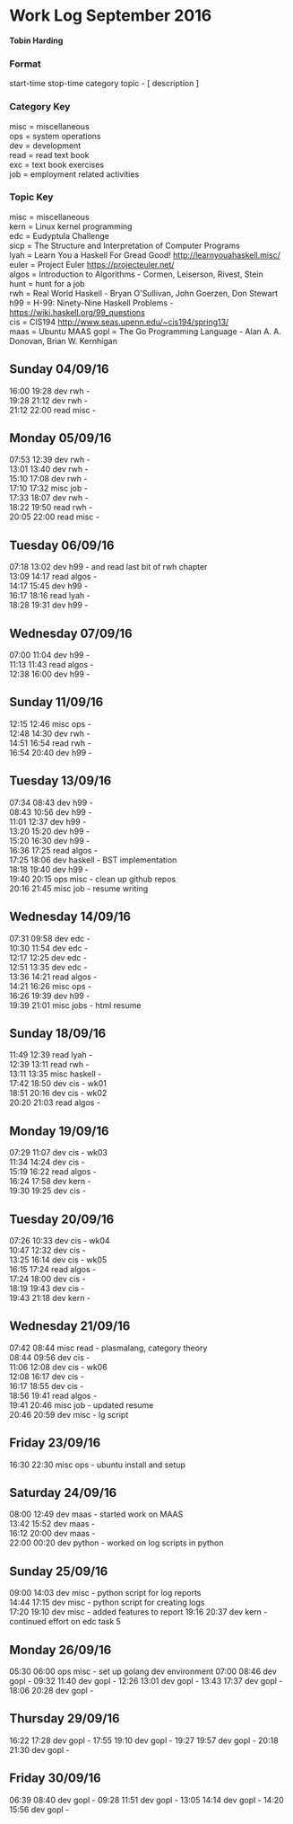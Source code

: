 Work Log September 2016    
=======================    
**Tobin Harding**    
    
### Format    
start-time stop-time category topic - [ description ]    
    
### Category Key    
misc = miscellaneous    
ops = system operations    
dev = development    
read = read text book    
exc = text book exercises    
job = employment related activities    
    
### Topic Key    
misc = miscellaneous    
kern = Linux kernel programming    
edc = Eudyptula Challenge    
sicp = The Structure and Interpretation of Computer Programs    
lyah = Learn You a Haskell For Gread Good! http://learnyouahaskell.misc/    
euler = Project Euler https://projecteuler.net/    
algos = Introduction to Algorithms - Cormen, Leiserson, Rivest, Stein    
hunt = hunt for a job    
rwh = Real World Haskell - Bryan O'Sullivan, John Goerzen, Don Stewart    
h99 = H-99: Ninety-Nine Haskell Problems - https://wiki.haskell.org/99_questions    
cis = CIS194 http://www.seas.upenn.edu/~cis194/spring13/    
maas = Ubuntu MAAS
gopl = The Go Programming Language - Alan A. A. Donovan, Brian W. Kernhigan  
    
Sunday 04/09/16    
----------------    
16:00 19:28 dev rwh -    
19:28 21:12 dev rwh -    
21:12 22:00 read misc -    
    
Monday 05/09/16    
----------------    
07:53 12:39 dev rwh -    
13:01 13:40 dev rwh -    
15:10 17:08 dev rwh -    
17:10 17:32 misc job -    
17:33 18:07 dev rwh -    
18:22 19:50 read rwh -    
20:05 22:00 read misc -    
    
Tuesday 06/09/16    
----------------    
07:18 13:02 dev h99 - and read last bit of rwh chapter    
13:09 14:17 read algos -    
14:17 15:45 dev h99 -    
16:17 18:16 read lyah -    
18:28 19:31 dev h99 -    
    
Wednesday 07/09/16    
----------------    
07:00 11:04 dev h99 -    
11:13 11:43 read algos -    
12:38 16:00 dev h99 -    
    
Sunday 11/09/16    
----------------    
12:15 12:46 misc ops -    
12:48 14:30 dev rwh -    
14:51 16:54 read rwh -    
16:54 20:40 dev h99 -    
    
Tuesday 13/09/16    
----------------    
07:34 08:43 dev h99 -    
08:43 10:56 dev h99 -    
11:01 12:37 dev h99 -    
13:20 15:20 dev h99 -    
15:20 16:30 dev h99 -    
16:36 17:25 read algos -    
17:25 18:06 dev haskell - BST implementation    
18:18 19:40 dev h99 -    
19:40 20:15 ops misc - clean up github repos    
20:16 21:45 misc job - resume writing    
    
Wednesday 14/09/16    
----------------    
07:31 09:58 dev edc -    
10:30 11:54 dev edc -    
12:17 12:25 dev edc -    
12:51 13:35 dev edc -    
13:36 14:21 read algos -    
14:21 16:26 misc ops -    
16:26 19:39 dev h99 -    
19:39 21:01 misc jobs - html resume    
    
Sunday 18/09/16    
----------------    
11:49 12:39 read lyah -    
12:39 13:11 read rwh -    
13:11 13:35 misc haskell -    
17:42 18:50 dev cis - wk01    
18:51 20:16 dev cis - wk02    
20:20 21:03 read algos -    
    
Monday 19/09/16    
----------------    
07:29 11:07 dev cis - wk03    
11:34 14:24 dev cis -    
15:19 16:22 read algos -    
16:24 17:58 dev kern -    
19:30 19:25 dev cis -    
    
Tuesday 20/09/16    
----------------    
07:26 10:33 dev cis - wk04    
10:47 12:32 dev cis -    
13:25 16:14 dev cis - wk05    
16:15 17:24 read algos -    
17:24 18:00 dev cis -    
18:19 19:43 dev cis -    
19:43 21:18 dev kern -    
    
Wednesday 21/09/16    
----------------    
07:42 08:44 misc read - plasmalang, category theory    
08:44 09:56 dev cis -    
11:06 12:08 dev cis - wk06    
12:08 16:17 dev cis -    
16:17 18:55 dev cis -    
18:56 19:41 read algos -  
19:41 20:46 misc job - updated resume  
20:46 20:59 dev misc - lg script  

Friday 23/09/16  
----------------  
16:30 22:30 misc ops - ubuntu install and setup  
      
Saturday 24/09/16  
-----------------  
08:00 12:49 dev maas - started work on MAAS  
13:42 15:52 dev maas -  
16:12 20:00 dev maas -  
22:00 00:20 dev python - worked on log scripts in python  
  
Sunday 25/09/16  
---------------  
09:00 14:03 dev misc - python script for log reports  
14:44 17:15 dev misc - python script for creating logs  
17:20 19:10 dev misc - added features to report
19:16 20:37 dev kern -  continued effort on edc task 5

Monday 26/09/16
---------------
05:30 06:00 ops misc - set up golang dev environment
07:00 08:46 dev gopl - 
09:32 11:40 dev gopl - 
12:26 13:01 dev gopl - 
13:43 17:37 dev gopl - 
18:06 20:28 dev gopl - 

Thursday 29/09/16
-----------------
16:22 17:28 dev gopl - 
17:55 19:10 dev gopl - 
19:27 19:57 dev gopl - 
20:18 21:30 dev gopl - 

Friday 30/09/16
---------------
06:39 08:40 dev gopl - 
09:28 11:51 dev gopl - 
13:05 14:14 dev gopl -
14:20 15:56 dev gopl - 


